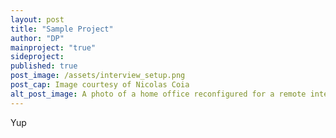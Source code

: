 ```yaml
---
layout: post
title: "Sample Project"
author: "DP"
mainproject: "true"
sideproject:
published: true
post_image: /assets/interview_setup.png
post_cap: Image courtesy of Nicolas Coia
alt_post_image: A photo of a home office reconfigured for a remote interview
---
```


Yup
